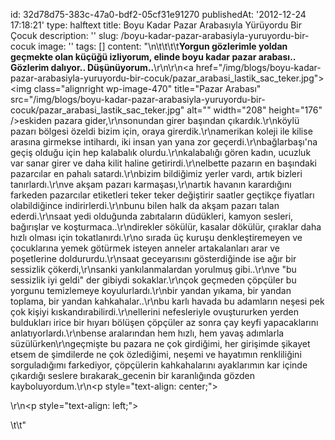 id: 32d78d75-383c-47a0-bdf2-05cf31e91270
publishedAt: '2012-12-24 17:18:21'
type: halftext
title: Boyu Kadar Pazar Arabasıyla Yürüyordu Bir Çocuk
description: ''
slug: /boyu-kadar-pazar-arabasiyla-yuruyordu-bir-cocuk
image: ''
tags: []
content: "\n\t\t\t\t<strong>Yorgun gözlerimle yoldan geçmekte olan küçüğü izliyorum, elinde boyu kadar pazar arabası.. Gözlerim dalıyor.. Düşünüyorum..</strong>\r\n\r\n<a href=\"/img/blogs/boyu-kadar-pazar-arabasiyla-yuruyordu-bir-cocuk/pazar_arabasi_lastik_sac_teker.jpg\"><img class=\"alignright wp-image-470\" title=\"Pazar Arabası\" src=\"/img/blogs/boyu-kadar-pazar-arabasiyla-yuruyordu-bir-cocuk/pazar_arabasi_lastik_sac_teker.jpg\" alt=\"\" width=\"208\" height=\"176\" /></a>eskiden pazara gider,\r\nsonundan girer başından çıkardık.\r\nköylü pazarı bölgesi özeldi bizim için, oraya girerdik.\r\namerikan koleji ile kilise arasına girmekse intihardı, iki insan yan yana zor geçerdi.\r\nbağlarbaşı'na geçiş olduğu için hep kalabalık olurdu.\r\nkalabalığı gören kadın, ucuzluk var sanar girer ve daha kilit haline getirirdi.\r\nelbette pazarın en başındaki pazarcılar en pahalı satardı.\r\nbizim bildiğimiz yerler vardı, artık bizleri tanırlardı.\r\nve akşam pazarı karmaşası,\r\nartık havanın karardığını farkeden pazarcılar etiketleri teker teker değiştirir saatler geçtikçe fiyatları olabildiğince indirirlerdi.\r\nbunu bilen halk da akşam pazarı talan ederdi.\r\nsaat yedi olduğunda zabıtaların düdükleri, kamyon sesleri, bağırışlar ve koşturmaca..\r\ndirekler sökülür, kasalar dökülür, çıraklar daha hızlı olması için tokatlanırdı.\r\no sırada üç kuruşu denkleştiremeyen ve çocuklarına yemek götürmek isteyen anneler artakalanları arar ve poşetlerine doldururdu.\r\nsaat geceyarısını gösterdiğinde ise ağır bir sessizlik çökerdi,\r\nsanki yankılanmalardan yorulmuş gibi..\r\nve \"bu sessizlik iyi geldi\" der gibiydi sokaklar.\r\nçok geçmeden çöpçüler bu yorgunu temizlemeye koyulurlardı.\r\nbir yandan yıkama, bir yandan toplama, bir yandan kahkahalar..\r\nbu karlı havada bu adamların neşesi pek çok kişiyi kıskandırabilirdi.\r\nellerini nefesleriyle ovuştururken yerden buldukları irice bir hıyarı bölüşen çöpçüler az sonra çay keyfi yapacaklarını anlatıyorlardı.\r\nbense aralarından hem hızlı, hem yavaş adımlarla süzülürken\r\ngeçmişte bu pazara ne çok girdiğimi, her girişimde şikayet etsem de şimdilerde ne çok özlediğimi, neşemi ve hayatımın renkliliğini sorguladığımı farkediyor, çöpçülerin kahkahalarını ayaklarımın kar içinde çıkardığı seslere bırakarak\_gecenin bir karanlığında gözden kayboluyordum.\r\n<p style=\"text-align: center;\"></p>\r\n<p style=\"text-align: left;\"></p>\t\t"
